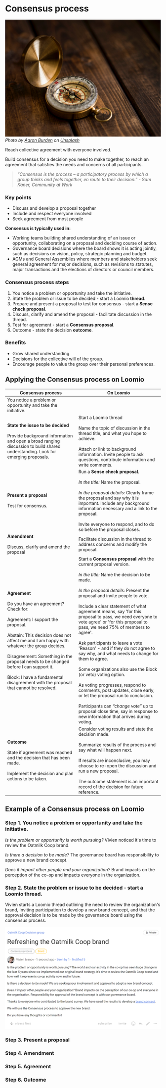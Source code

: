 # Consensus process

![](aaron-burden-NXt5PrOb_7U-unsplash.jpg)
*Photo by <a href="https://unsplash.com/es/@aaronburden?utm_source=unsplash&utm_medium=referral&utm_content=creditCopyText">Aaron Burden</a> on <a href="https://unsplash.com/s/photos/navigation?utm_source=unsplash&utm_medium=referral&utm_content=creditCopyText">Unsplash</a>*

Reach collective agreement with everyone involved.

Build consensus for a decision you need to make together, to reach an agreement that satisfies the needs and concerns of all participants.

> *“Consensus is the process – a participatory process by which a group thinks and feels together, en route to their decision.” - Sam Kaner, Community at Work*

### Key points
- Discuss and develop a proposal together
- Include and respect everyone involved
- Seek agreement from most people

**Consensus is typically used in:**
- Working teams building shared understanding of an issue or opportunity, collaborating on a proposal and deciding course of action. 
- Governance board decisions where the board shows it is acting jointly, such as decisions on vision, policy, strategic planning and budget.
- AGMs and General Assemblies where members and stakeholders seek general agreement for major decisions, such as revisions to statutes, major transactions and the elections of directors or council members.

### Consensus process steps
1. You notice a problem or opportunity and take the initiative.
2. State the problem or issue to be decided - start a Loomio **thread**.
3. Prepare and present a proposal to test for consensus - start a **Sense check proposal**.
4. Discuss, clarify and amend the proposal  - facilitate discussion in the thread.
5. Test for agreement - start a **Consensus proposal**.
6. Outcome - state the decision **outcome**.

### Benefits
- Grow shared understanding.
- Decisions for the collective will of the group.
- Encourage people to value the group over their personal preferences.

## Applying the Consensus process on Loomio

| **Consensus process** | **On Loomio** |
|---|---|
| You notice a problem or opportunity and take the initiative. |  |
| **State the issue to be decided**  <br /><br />Provide background information and open a broad ranging discussion to build shared understanding. Look for emerging proposals. | Start a Loomio thread <br /><br />Name the topic of discussion in the thread title, and what you hope to achieve. <br /><br />Attach or link to background information. Invite people to ask questions, contribute information and write comments. |
| **Present a proposal** <br /><br />Test for consensus. | Run a **Sense check proposal**. <br /><br />*In the title:* Name the proposal. <br /><br />*In the proposal details:* Clearly frame the proposal and say why it is important.  Include any background information necessary and a link to the proposal.  <br /><br />Invite everyone to respond, and to do so before the proposal closes.  |
| **Amendment** <br /><br />Discuss, clarify and amend the proposal  | Facilitate discussion in the thread to address concerns and modify the proposal. |
| **Agreement** <br /><br />Do you have an agreement?  Check for: <br /><br />Agreement: I support the proposal. <br /><br />Abstain: This decision does not affect me and I am happy with whatever the group decides. <br /><br />Disagreement: Something in the proposal needs to be changed before I can support it. <br /><br />Block: I have a fundamental disagreement with the proposal that cannot be resolved. | Start a **Consensus proposal** with the current proposal version. <br /><br />*In the title:* Name the decision to be made. <br /><br />*In the proposal details:* Present the proposal and invite people to vote. <br /><br />Include a clear statement of what agreement means, say 'for this proposal to pass, we need everyone to vote agree' or 'for this proposal to pass, we need 75% of members to agree'.  <br /><br />Ask participants to leave a vote 'Reason' - and if they do not agree to say why, and what needs to change for them to agree. <br /><br />Some organizations also use the Block (or veto) voting option. <br /><br />As voting progresses, respond to comments, post updates, close early, or let the proposal run to conclusion. <br /><br />Participants can *“change vote”* up to proposal close time, say in response to new information that arrives during voting. |
| **Outcome** <br /><br />State if agreement was reached and the decision that has been made. <br /><br />Implement the decision and plan actions to be taken. | Consider voting results and state the decision made. <br /><br />Summarize results of the process and say what will happen next. <br /><br />If results are inconclusive, you may choose to re-open the discussion and run a new proposal. <br /><br />The outcome statement is an important record of the decision for future reference. |

## Example of a Consensus process on Loomio

### Step 1. You notice a problem or opportunity and take the initiative.

*Is the problem or opportunity is worth pursuing?* Vivien noticed it's time to review the Oatmilk Coop brand.

*Is there a decision to be made?* The governance board has responsibility to approve a new brand concept.

*Does it impact other people and your organization?* Brand impacts on the perception of the co-op and impacts everyone in the organization. 

### Step 2. State the problem or issue to be decided - start a Loomio **thread**.

Vivien starts a Loomio thread outlining the need to review the organization's brand, inviting participation to develop a new brand concept, and that the approval decision is to be made by the governance board using the consensus process.

![](consensus_step2_thread.png)

### Step 3. Present a proposal 

### Step 4. Amendment

### Step 5. Agreement

### Step 6. Outcome
